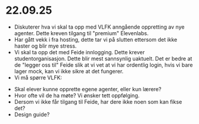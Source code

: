 # 22.09.25

- Diskuterer hva vi skal ta opp med VLFK anngående oppretting av nye agenter. Dette kreven tilgang til "premium" Elevenlabs.
- Har gått vekk i fra hosting, dette tar vi på slutten ettersom det ikke haster og blir mye stress.
- Vi skal ta opp det med Feide innlogging. Dette krever studentorganisasjon. Dette blir mest sannsynlig uaktuelt. Det er bedre at de "legger oss til" Feide slik at vi vet at vi har ordentlig login, hvis vi bare lager mock, kan vi ikke sikre at det fungerer.
- Vi må spørre VLFK:

* Skal elever kunne opprette egene agenter, eller kun lærere?
* Hvor ofte vil de ha møte? Vi ønsker tett oppfølging.
* Dersom vi ikke får tilgang til Feide, har dere ikke noen som kan fikse det?
* Design guide?
